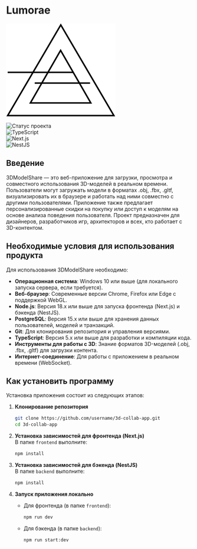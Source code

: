 # Lumorae

<picture>
  <source srcset="/product-logo-w.svg" media="(prefers-color-scheme: dark)">
  
  <img src="/product-logo-b.svg" alt="Ваш логотип">
</picture>

![Статус проекта](https://img.shields.io/badge/Статус-В_разработке-yellow)  
![TypeScript](https://img.shields.io/badge/TypeScript-5.9.2-blue)  
![Next.js](https://img.shields.io/badge/Next.js-15.5.2-black)  
![NestJS](https://img.shields.io/badge/NestJS-11.0.10-red)

## Введение

3DModelShare — это веб-приложение для загрузки, просмотра и совместного использования 3D-моделей в реальном времени. Пользователи могут загружать модели в форматах .obj, .fbx, .gltf, визуализировать их в браузере и работать над ними совместно с другими пользователями. Приложение также предлагает персонализированные скидки на покупку или доступ к моделям на основе анализа поведения пользователя. Проект предназначен для дизайнеров, разработчиков игр, архитекторов и всех, кто работает с 3D-контентом.

## Необходимые условия для использования продукта

Для использования 3DModelShare необходимо:

- **Операционная система**: Windows 10 или выше (для локального запуска сервера, если требуется).
- **Веб-браузер**: Современные версии Chrome, Firefox или Edge с поддержкой WebGL.
- **Node.js**: Версия 18.x или выше для запуска фронтенда (Next.js) и бэкенда (NestJS).
- **PostgreSQL**: Версия 15.x или выше для хранения данных пользователей, моделей и транзакций.
- **Git**: Для клонирования репозитория и управления версиями.
- **TypeScript**: Версия 5.x или выше для разработки и компиляции кода.
- **Инструменты для работы с 3D**: Знание форматов 3D-моделей (.obj, .fbx, .gltf) для загрузки контента.
- **Интернет-соединение**: Для работы с приложением в реальном времени (WebSocket).

## Как установить программу

Установка приложения состоит из следующих этапов:

1. **Клонирование репозитория**  
	 ```bash
	 git clone https://github.com/username/3d-collab-app.git
	 cd 3d-collab-app
	 ```

2. **Установка зависимостей для фронтенда (Next.js)**  
	 В папке `frontend` выполните:
	 ```bash
	 npm install
	 ```

3. **Установка зависимостей для бэкенда (NestJS)**  
	 В папке `backend` выполните:
	 ```bash
	 npm install
	 ```
4. **Запуск приложения локально**  
	 - Для фронтенда (в папке `frontend`):
		 ```bash
		 npm run dev
		 ```
	 - Для бэкенда (в папке `backend`):
		 ```bash
		 npm run start:dev
		 ```
